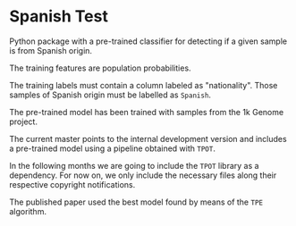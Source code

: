 # Spanish Test

Python package with a pre-trained classifier for detecting if a given sample is
from Spanish origin.

The training features are population probabilities.

The training labels must contain a column labeled as "nationality". Those
samples of Spanish origin must be labelled as ``Spanish``.

The pre-trained model has been trained with samples from the 1k Genome project.

The current master points to the internal development version and includes a pre-trained model using a pipeline obtained with ``TPOT``.

In the following months we are going to include the ``TPOT`` library as a dependency. For now on, we only include the necessary files along their respective copyright notifications.

The published paper used the best model found by means of the ``TPE`` algorithm.
